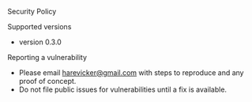 Security Policy

Supported versions
- version 0.3.0

Reporting a vulnerability
- Please email harevicker@gmail.com with steps to reproduce and any proof of concept.
- Do not file public issues for vulnerabilities until a fix is available.

